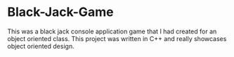 # Black-Jack-Game
This was a black jack console application game that I had created for an object oriented class. This project was written in C++ and really showcases object oriented design.
